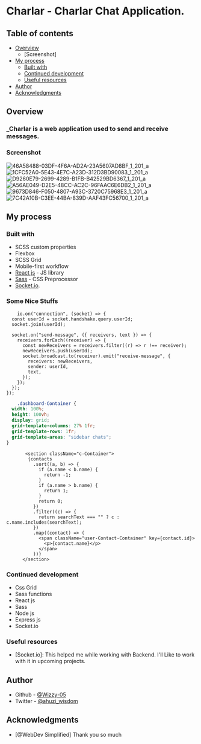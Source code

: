 # Charlar - Charlar Chat Application.

## Table of contents

- [Overview](#overview)
  - [Screenshot]
- [My process](#my-process)
  - [Built with](#built-with)
  - [Continued development](#continued-development)
  - [Useful resources](#useful-resources)
- [Author](#author)
- [Acknowledgments](#acknowledgments)


## Overview
### _Charlar is a web application used to send and receive messages. 


### Screenshot
![46A58488-03DF-4F6A-AD2A-23A5607AD8BF_1_201_a](https://user-images.githubusercontent.com/93778975/215789761-b2d563b8-8c14-4c48-8936-d70f9f040cfa.jpeg)
![1CFC52A0-5E43-4E7C-A23D-312D3BD90083_1_201_a](https://user-images.githubusercontent.com/93778975/215789778-966a01b5-e676-4d86-add6-eba3c1a80789.jpeg)
![D9260E79-2699-4289-B1FB-B42529BD6367_1_201_a](https://user-images.githubusercontent.com/93778975/215789789-78233b8a-f751-45f8-b91e-8113f5fda80b.jpeg)
![A56AE049-D2E5-48CC-AC2C-96FAAC6E6DB2_1_201_a](https://user-images.githubusercontent.com/93778975/215789809-25c7265a-186b-4620-bb3b-710f80277c81.jpeg)
![9673D846-F050-4807-A93C-3720C75968E3_1_201_a](https://user-images.githubusercontent.com/93778975/215789818-bb20a8ce-95a4-4dff-ac5f-7945de27cf4e.jpeg)
![7C42A10B-C3EE-44BA-839D-AAF43FC56700_1_201_a](https://user-images.githubusercontent.com/93778975/215789823-89a607e4-1d8a-456e-b82c-cffaa7ef8052.jpeg)

## My process

### Built with

- SCSS custom properties
- Flexbox
- SCSS Grid
- Mobile-first workflow
- [React js](https://beta.reactjs.org/) - JS library
- [Sass](https://sass-lang.com) - CSS Preprocessor 
- [Socket.io](https://socket.io/).


### Some Nice Stuffs

```JS
    io.on("connection", (socket) => {
  const userId = socket.handshake.query.userId;
  socket.join(userId);

  socket.on("send-message", ({ receivers, text }) => {
    receivers.forEach((receiver) => {
      const newReceivers = receivers.filter((r) => r !== receiver);
      newReceivers.push(userId);
      socket.broadcast.to(receiver).emit("receive-message", {
        receivers: newReceivers,
        sender: userId,
        text,
      });
    });
  });
});
```
```scss
    .dashboard-Container {
  width: 100%;
  height: 100vh;
  display: grid;
  grid-template-columns: 27% 1fr;
  grid-template-rows: 1fr;
  grid-template-areas: "sidebar chats";
}
```
```JSX
       <section className="c-Container">
        {contacts
          .sort((a, b) => {
            if (a.name < b.name) {
              return -1;
            }
            if (a.name > b.name) {
              return 1;
            }
            return 0;
          })
          .filter((c) => {
            return searchText === "" ? c : c.name.includes(searchText);
          })
          .map((contact) => (
            <span className="user-Contact-Container" key={contact.id}>
              <p>{contact.name}</p>
            </span>
          ))}
      </section>
```



### Continued development

- Css Grid
- Sass functions
- React js
- Sass
- Node js
- Express js
- Socket.io

### Useful resources

- [Socket.io]: This helped me while working with Backend. I'll Like to work with it in upcoming projects.

## Author
- Github - [@Wizzy-05](https://github.com/Wizzy-05)
- Twitter - [@ahuzi_wisdom](https://twitter.com/ahuzi_wisdom)


## Acknowledgments
- [@WebDev Simplified] Thank you so much



